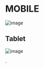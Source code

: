 
<h1>MOBILE</h1>



![image](https://github.com/w3ssfs/alura_books/assets/85897421/f78f766e-cd9c-4e12-a663-fdb73dddc5f3)


<h2>Tablet</h2>

![image](https://github.com/w3ssfs/alura_books/assets/85897421/1a7afc9c-9246-40a1-8e0c-1c49713be7c7)

.
